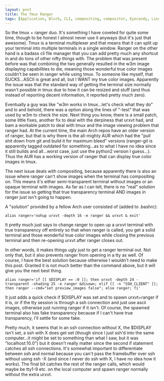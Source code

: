 ```yaml
---
layout: post
title: The Tmux Ranger
tags: [Application, Blurb, CLI, compositing, compositor, Eyecandy, Linux, Management, ranger, terminal, tmux, transparency, urxvt]
---
```


So the tmux + ranger duo. It's something I have coveted for quite some time, though to be honest I almost never use it anyways (but it's just that awesome). Tmux is a terminal multiplexer and that means that it can split up your terminal into multiple terminals in a single window. Ranger on the other hand is a badass cli file manager that you can add pretty much any shortcut in and do tons of other nifty things with. The problem that was present before was that combining the two generally resulted in the w3m image displaying capabilities to die, meaning those wonderful true color images couldn't be seen in ranger while using tmux. To someone like myself, that SUCKS...ASCII is great and all, but I WANT my true color images. Apparently the issue was that the standard way of getting the terminal size normally wasn't possible in tmux due to how it can be resized and stuff (and thus instead of reporting decent information, it reported pretty much zero).

Eventually a guy was like "w3m works in tmux...let's check what they do" and lo and behold, there was a option along the lines of "-test" that was used by w3m to check the size. Next thing you know, there is a small patch, some little fixes, another fix to deal with the derpiness that urxvt had, and bam a workable patch to deal with tmux and the image viewing problem that ranger had. At the current time, the main Arch repos have an older version of ranger, but that is why there is the all-mighty AUR which had the "pull shit down from git and build it for maximum bleed" versions (ranger-git is apparently tagged outdated for something...as to what I have no idea since it still builds and all...worst case, just use the python2 version I guess...). Thus the AUR has a working version of ranger that can display true color images in tmux.

The next issue deals with compositing, because apparently there is also an issue where ranger can't show images when the terminal has compositing on. This means it's either semi-transparent terminal without images or an opaque terminal with images. As far as I can tell, there is no "real" solution for the issue so getting that true transparency terminal AND images in ranger just isn't going to happen.

A "solution" provided by a fellow Arch user consisted of (added to .bashrc):
    
    alias ranger='nohup urxvt -depth 16 -e ranger && urxvt & exit'

It pretty much just says to change ranger to open up a urxvt terminal with true transparency off entirely so that when ranger is called, you get a solid terminal and those wonderful true color images while closing the previous terminal and then re-opening urxvt after ranger closes out.

In other words, it makes things ugly just to get a ranger terminal out. Not only that, but it also prevents ranger from opening in a tty as well. Of course, I have the best solution because otherwise I wouldn't need to make this post. Granted it is not much better than the command above, but it will give you the next best thing.
    
    alias ranger='if [[ $DISPLAY == :0 ]]; then urxvt -depth 24 -transparent -shading 25 -e ranger &disown; elif [[ -n "SSH_CLIENT" ]]; then ranger --cmd="set preview_images false"; else ranger; fi' 
    
It just adds a quick check if $DISPLAY was set and to spawn urxvt+ranger if it is, or if the tty session is through a ssh connection and just use ascii images, otherwise just running ranger if it isn't. Of course, the spawned terminal also has fake transparency because if I can't have true transparency, I'll settle for some fake.

Pretty much, it seems that in an ssh connection without X, the $DISPLAY isn't set, a ssh with X does get set (though since I just ssh'd into the same computer...it might be set to something than what I saw, but it was "localhost:10.0") but it doesn't really matter since the second if statement catches all ssh connections. It's somewhat important to differentiate between ssh and normal because you can't pass the framebuffer over ssh without using ssh -X (and since I never do ssh with X, I have no idea how it works). The final bit catches the rest of the ranger calls, which would maybe be tty1-9 etc. on the local computer and spawn ranger normally without the extra urxvt.
